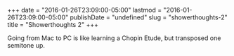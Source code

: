 +++
date = "2016-01-26T23:09:00-05:00"
lastmod = "2016-01-26T23:09:00-05:00"
publishDate = "undefined"
slug = "showerthoughts-2"
title = "Showerthoughts 2"
+++

Going from Mac to PC is like learning a Chopin Etude, but transposed one semitone up.
